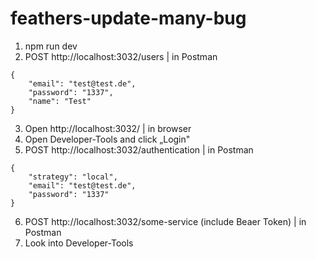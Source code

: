 # feathers-update-many-bug

1. npm run dev
2. POST http://localhost:3032/users | in Postman
```
{
	"email": "test@test.de",
	"password": "1337",
	"name": "Test"
}
```
3. Open http://localhost:3032/ | in browser
4. Open Developer-Tools and click „Login"
5. POST http://localhost:3032/authentication  | in Postman
```
{
	"strategy": "local",
	"email": "test@test.de",
	"password": "1337"
}
```
6. POST http://localhost:3032/some-service (include Beaer Token) | in Postman
7. Look into Developer-Tools
